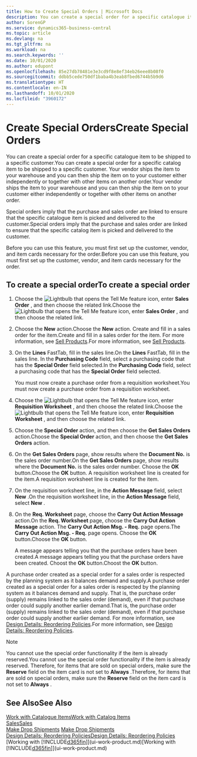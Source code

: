 ```yaml
---
title: How to Create Special Orders | Microsoft Docs
description: You can create a special order for a specific catalogue item to be shipped to a specific customer. Your vendor ships the item to your warehouse and you can then ship the item on to your customer either independently or together with other items on another order.
author: SorenGP
ms.service: dynamics365-business-central
ms.topic: article
ms.devlang: na
ms.tgt_pltfrm: na
ms.workload: na
ms.search.keywords: ''
ms.date: 10/01/2020
ms.author: edupont
ms.openlocfilehash: 85e27db78481e3e3cd9f8e8ef34eb26eee8b08f0
ms.sourcegitcommit: ddbb5cede750df1baba4b3eab8fbed6744b5b9d6
ms.translationtype: HT
ms.contentlocale: en-IN
ms.lasthandoff: 10/01/2020
ms.locfileid: "3960172"
---
```

# <a name="create-special-orders"></a><span data-ttu-id="96f71-104">Create Special Orders</span><span class="sxs-lookup"><span data-stu-id="96f71-104">Create Special Orders</span></span>
<span data-ttu-id="96f71-105">You can create a special order for a specific catalogue item to be shipped to a specific customer.</span><span class="sxs-lookup"><span data-stu-id="96f71-105">You can create a special order for a specific catalog item to be shipped to a specific customer.</span></span> <span data-ttu-id="96f71-106">Your vendor ships the item to your warehouse and you can then ship the item on to your customer either independently or together with other items on another order.</span><span class="sxs-lookup"><span data-stu-id="96f71-106">Your vendor ships the item to your warehouse and you can then ship the item on to your customer either independently or together with other items on another order.</span></span>  

<span data-ttu-id="96f71-107">Special orders imply that the purchase and sales order are linked to ensure that the specific catalogue item is picked and delivered to the customer.</span><span class="sxs-lookup"><span data-stu-id="96f71-107">Special orders imply that the purchase and sales order are linked to ensure that the specific catalog item is picked and delivered to the customer.</span></span>  

<span data-ttu-id="96f71-108">Before you can use this feature, you must first set up the customer, vendor, and item cards necessary for the order.</span><span class="sxs-lookup"><span data-stu-id="96f71-108">Before you can use this feature, you must first set up the customer, vendor, and item cards necessary for the order.</span></span>  

## <a name="to-create-a-special-order"></a><span data-ttu-id="96f71-109">To create a special order</span><span class="sxs-lookup"><span data-stu-id="96f71-109">To create a special order</span></span>  
1.  <span data-ttu-id="96f71-110">Choose the ![Lightbulb that opens the Tell Me feature](media/ui-search/search_small.png "Tell me what you want to do") icon, enter **Sales Order** , and then choose the related link.</span><span class="sxs-lookup"><span data-stu-id="96f71-110">Choose the ![Lightbulb that opens the Tell Me feature](media/ui-search/search_small.png "Tell me what you want to do") icon, enter **Sales Order** , and then choose the related link.</span></span>  
2. <span data-ttu-id="96f71-111">Choose the **New** action.</span><span class="sxs-lookup"><span data-stu-id="96f71-111">Choose the **New** action.</span></span> <span data-ttu-id="96f71-112">Create and fill in a  sales order for the item.</span><span class="sxs-lookup"><span data-stu-id="96f71-112">Create and fill in a  sales order for the item.</span></span> <span data-ttu-id="96f71-113">For more information, see [Sell Products](sales-how-sell-products.md).</span><span class="sxs-lookup"><span data-stu-id="96f71-113">For more information, see [Sell Products](sales-how-sell-products.md).</span></span>
3.  <span data-ttu-id="96f71-114">On the **Lines** FastTab, fill in the sales line.</span><span class="sxs-lookup"><span data-stu-id="96f71-114">On the **Lines** FastTab, fill in the sales line.</span></span> <span data-ttu-id="96f71-115">In the **Purchasing Code** field, select a purchasing code that has the **Special Order** field selected.</span><span class="sxs-lookup"><span data-stu-id="96f71-115">In the **Purchasing Code** field, select a purchasing code that has the **Special Order** field selected.</span></span>

    <span data-ttu-id="96f71-116">You must now create a purchase order from a requisition worksheet.</span><span class="sxs-lookup"><span data-stu-id="96f71-116">You must now create a purchase order from a requisition worksheet.</span></span>  
4. <span data-ttu-id="96f71-117">Choose the ![Lightbulb that opens the Tell Me feature](media/ui-search/search_small.png "Tell me what you want to do") icon, enter **Requisition Worksheet** , and then choose the related link.</span><span class="sxs-lookup"><span data-stu-id="96f71-117">Choose the ![Lightbulb that opens the Tell Me feature](media/ui-search/search_small.png "Tell me what you want to do") icon, enter **Requisition Worksheet** , and then choose the related link.</span></span>  
5. <span data-ttu-id="96f71-118">Choose the **Special Order** action, and then choose the **Get Sales Orders** action.</span><span class="sxs-lookup"><span data-stu-id="96f71-118">Choose the **Special Order** action, and then choose the **Get Sales Orders** action.</span></span>  
6.  <span data-ttu-id="96f71-119">On the **Get Sales Orders** page, show results where the **Document No.** is the sales order number.</span><span class="sxs-lookup"><span data-stu-id="96f71-119">On the **Get Sales Orders** page, show results where the **Document No.** is the sales order number.</span></span> <span data-ttu-id="96f71-120">Choose the **OK** button.</span><span class="sxs-lookup"><span data-stu-id="96f71-120">Choose the **OK** button.</span></span> <span data-ttu-id="96f71-121">A requisition worksheet line is created for the item.</span><span class="sxs-lookup"><span data-stu-id="96f71-121">A requisition worksheet line is created for the item.</span></span>  
7.  <span data-ttu-id="96f71-122">On the requisition worksheet line, in the **Action Message** field, select **New** .</span><span class="sxs-lookup"><span data-stu-id="96f71-122">On the requisition worksheet line, in the **Action Message** field, select **New** .</span></span>  
8.  <span data-ttu-id="96f71-123">On the **Req. Worksheet** page, choose the **Carry Out Action Message** action.</span><span class="sxs-lookup"><span data-stu-id="96f71-123">On the **Req. Worksheet** page, choose the **Carry Out Action Message** action.</span></span> <span data-ttu-id="96f71-124">The **Carry Out Action Msg. - Req.** page opens.</span><span class="sxs-lookup"><span data-stu-id="96f71-124">The **Carry Out Action Msg. - Req.** page opens.</span></span> <span data-ttu-id="96f71-125">Choose the **OK** button.</span><span class="sxs-lookup"><span data-stu-id="96f71-125">Choose the **OK** button.</span></span>  

    <span data-ttu-id="96f71-126">A message appears telling you that the purchase orders have been created.</span><span class="sxs-lookup"><span data-stu-id="96f71-126">A message appears telling you that the purchase orders have been created.</span></span> <span data-ttu-id="96f71-127">Choost the **OK** button.</span><span class="sxs-lookup"><span data-stu-id="96f71-127">Choost the **OK** button.</span></span>  

<span data-ttu-id="96f71-128">A purchase order created as a special order for a sales order is respected by the planning system as it balances demand and supply.</span><span class="sxs-lookup"><span data-stu-id="96f71-128">A purchase order created as a special order for a sales order is respected by the planning system as it balances demand and supply.</span></span> <span data-ttu-id="96f71-129">That is, the purchase order (supply) remains linked to the sales order (demand), even if that purchase order could supply another earlier demand.</span><span class="sxs-lookup"><span data-stu-id="96f71-129">That is, the purchase order (supply) remains linked to the sales order (demand), even if that purchase order could supply another earlier demand.</span></span> <span data-ttu-id="96f71-130">For more information, see [Design Details: Reordering Policies](design-details-reservation-order-tracking-and-action-messaging.md).</span><span class="sxs-lookup"><span data-stu-id="96f71-130">For more information, see [Design Details: Reordering Policies](design-details-reservation-order-tracking-and-action-messaging.md).</span></span>  

> [!NOTE]  
>  <span data-ttu-id="96f71-131">You cannot use the special order functionality if the item is already reserved.</span><span class="sxs-lookup"><span data-stu-id="96f71-131">You cannot use the special order functionality if the item is already reserved.</span></span> <span data-ttu-id="96f71-132">Therefore, for items that are sold on special orders, make sure the **Reserve** field on the item card is not set to **Always** .</span><span class="sxs-lookup"><span data-stu-id="96f71-132">Therefore, for items that are sold on special orders, make sure the **Reserve** field on the item card is not set to **Always** .</span></span>  

## <a name="see-also"></a><span data-ttu-id="96f71-133">See Also</span><span class="sxs-lookup"><span data-stu-id="96f71-133">See Also</span></span>  
[<span data-ttu-id="96f71-134">Work with Catalogue Items</span><span class="sxs-lookup"><span data-stu-id="96f71-134">Work with Catalog Items</span></span>](inventory-how-work-nonstock-items.md)  
[<span data-ttu-id="96f71-135">Sales</span><span class="sxs-lookup"><span data-stu-id="96f71-135">Sales</span></span>](sales-manage-sales.md)  
<span data-ttu-id="96f71-136">[Make Drop Shipments](sales-how-drop-shipment.md) </span><span class="sxs-lookup"><span data-stu-id="96f71-136">[Make Drop Shipments](sales-how-drop-shipment.md) </span></span>  
[<span data-ttu-id="96f71-137">Design Details: Reordering Policies</span><span class="sxs-lookup"><span data-stu-id="96f71-137">Design Details: Reordering Policies</span></span>](design-details-reservation-order-tracking-and-action-messaging.md)  
<span data-ttu-id="96f71-138">[Working with [!INCLUDE[d365fin](includes/d365fin_md.md)]](ui-work-product.md)</span><span class="sxs-lookup"><span data-stu-id="96f71-138">[Working with [!INCLUDE[d365fin](includes/d365fin_md.md)]](ui-work-product.md)</span></span>
